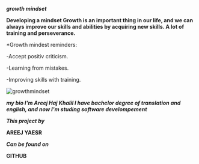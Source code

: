 ***growth mindset***

**Developing a mindset Growth is an important thing in our life, and we can always improve our skills and abilities by acquiring new skills. A lot of training and perseverance.**

*Growth mindest reminders:

-Accept positiv criticism.

-Learning from mistakes.

-Improving skills with training.

![growthmindset](https://www.scottbharris.com.au/assets/opengraph-images/Fixed-v-Growth.png)

***my bio I'm Areej Haj Khalil I have bachelor degree of translation and english, and now I'm studing software develompement***

***This project by***

**AREEJ YAESR**

***Can be found on***

**GITHUB**